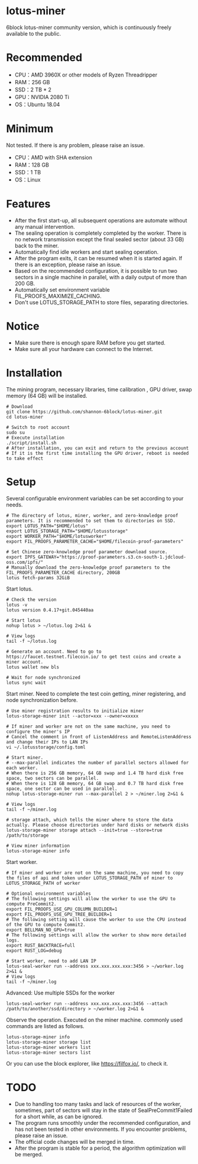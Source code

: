 # lotus-miner
6block lotus-miner community version, which is continuously freely available to the public.

# Recommended
* CPU：AMD 3960X or other models of Ryzen Threadripper
* RAM：256 GB
* SSD：2 TB * 2
* GPU：NVIDIA 2080 Ti
* OS：Ubuntu 18.04

# Minimum
Not tested. If there is any problem, please raise an issue.
* CPU：AMD with SHA extension
* RAM：128 GB
* SSD：1 TB
* OS：Linux

# Features
* After the first start-up, all subsequent operations are automate without any manual intervention.
* The sealing operation is completely completed by the worker. There is no network transmission except the final sealed sector (about 33 GB) back to the miner.
* Automatically find idle workers and start sealing operation.
* After the program exits, it can be resumed when it is started again. If there is an exception, please raise an issue.
* Based on the recommended configuration, it is possible to run two sectors in a single machine in parallel, with a daily output of more than 200 GB.
* Automatically set environment variable FIL_PROOFS_MAXIMIZE_CACHING.
* Don't use LOTUS_STORAGE_PATH to store files, separating directories.

# Notice
* Make sure there is enough spare RAM before you get started.
* Make sure all your hardware can connect to the Internet.

# Installation
The mining program, necessary libraries, time calibration , GPU driver, swap memory (64 GB) will be installed.
```
# Download
git clone https://github.com/shannon-6block/lotus-miner.git
cd lotus-miner

# Switch to root account
sudo su
# Execute installation
./script/install.sh
# After installation, you can exit and return to the previous account
# If it is the first time installing the GPU driver, reboot is needed to take effect
```

# Setup
Several configurable environment variables can be set according to your needs.
```
# The directory of lotus, miner, worker, and zero-knowledge proof parameters. It is recommended to set them to directories on SSD.
export LOTUS_PATH="$HOME/lotus"
export LOTUS_STORAGE_PATH="$HOME/lotusstorage"
export WORKER_PATH="$HOME/lotusworker"
export FIL_PROOFS_PARAMETER_CACHE="$HOME/filecoin-proof-parameters"

# Set Chinese zero-knowledge proof parameter download source.
export IPFS_GATEWAY="https://proof-parameters.s3.cn-south-1.jdcloud-oss.com/ipfs/"
# Manually download the zero-knowledge proof parameters to the FIL_PROOFS_PARAMETER_CACHE directory, 200GB
lotus fetch-params 32GiB
```

Start lotus.
```
# Check the version
lotus -v
lotus version 0.4.17+git.045440aa

# Start lotus
nohup lotus > ~/lotus.log 2>&1 &

# View logs
tail -f ~/lotus.log

# Generate an account. Need to go to https://faucet.testnet.filecoin.io/ to get test coins and create a miner account.
lotus wallet new bls

# Wait for node synchronized
lotus sync wait
```

Start miner. Need to complete the test coin getting, miner registering, and node synchronization before.
```
# Use miner registration results to initialize miner
lotus-storage-miner init --actor=xxx --owner=xxxxx

# If miner and worker are not on the same machine, you need to configure the miner's IP
# Cancel the comment in front of ListenAddress and RemoteListenAddress and change their IPs to LAN IPs
vi ~/.lotusstorage/config.toml

# Start miner.
# --max-parallel indicates the number of parallel sectors allowed for each worker.
# When there is 256 GB memory, 64 GB swap and 1.4 TB hard disk free space, two sectors can be parallel.
# When there is 128 GB memory, 64 GB swap and 0.7 TB hard disk free space, one sector can be used in parallel.
nohup lotus-storage-miner run --max-parallel 2 > ~/miner.log 2>&1 &

# View logs
tail -f ~/miner.log

# storage attach, which tells the miner where to store the data actually. Please choose directories under hard disks or network disks
lotus-storage-miner storage attach --init=true --store=true /path/to/storage

# View miner information
lotus-storage-miner info
```

Start worker.
```
# If miner and worker are not on the same machine, you need to copy the files of api and token under LOTUS_STORAGE_PATH of miner to LOTUS_STORAGE_PATH of worker

# Optional environment variables
# The following settings will allow the worker to use the GPU to compute PreCommit2.
export FIL_PROOFS_USE_GPU_COLUMN_BUILDER=1
export FIL_PROOFS_USE_GPU_TREE_BUILDER=1
# The following setting will cause the worker to use the CPU instead of the GPU to compute Commit2.
export BELLMAN_NO_GPU=true
# The following settings will allow the worker to show more detailed logs.
export RUST_BACKTRACE=full
export RUST_LOG=debug

# Start worker, need to add LAN IP
lotus-seal-worker run --address xxx.xxx.xxx.xxx:3456 > ~/worker.log 2>&1 &
# View logs
tail -f ~/miner.log
```

Advanced: Use multiple SSDs for the worker
```
lotus-seal-worker run --address xxx.xxx.xxx.xxx:3456 --attach /path/to/another/ssd/directory > ~/worker.log 2>&1 &
```

Observe the operation. Executed on the miner machine. commonly used commands are listed as follows.
```
lotus-storage-miner info
lotus-storage-miner storage list
lotus-storage-miner workers list
lotus-storage-miner sectors list
```

Or you can use the block explorer, like https://filfox.io/, to check it.

# TODO
* Due to handling too many tasks and lack of resources of the worker, sometimes, part of sectors will stay in the state of SealPreCommit1Failed for a short while, as can be ignored.
* The program runs smoothly under the recommended configuration, and has not been tested in other environments. If you encounter problems, please raise an issue.
* The official code changes will be merged in time.
* After the program is stable for a period, the algorithm optimization will be merged.